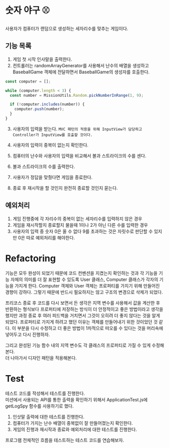 # 숫자 야구 ⚾

사용자가 컴퓨터가 랜덤으로 생성하는 세자리수를 맞추는 게임이다.

## 기능 목록

1. 게임 첫 시작 인사말을 출력한다.
2. 컨트롤러는 randomArrayGenerator를 사용해서 난수의 배열을 생성하고 BaseballGame 객체에 전달하면서 BaseballGame의 생성자를 호출한다.

```javascript
const computer = [];

while (computer.length < 3) {
  const number = MissionUtils.Random.pickNumberInRange(1, 9);

  if (!computer.includes(number)) {
    computer.push(number);
  }
}
```

3. 사용자의 입력을 받는다. `MVC 패턴의 적용을 위해 InputView가 담당하고 Controller가 InputView를 호출할 것이다.`

4. 사용자의 입력이 중복이 없는지 확인한다.
5. 컴퓨터의 난수와 사용자의 입력을 비교해서 볼과 스트라이크의 수를 센다.
6. 볼과 스트라이크의 수를 출력한다.
7. 사용자가 정답을 맞췄다면 게임을 종료한다.
8. 종료 후 재시작을 할 것인지 완전히 종료할 것인지 묻는다.

## 예외처리

1. 게임 진행중에 각 자리수의 중복이 없는 세자리수를 입력하지 않은 경우
2. 게임을 재시작할지 종료할지 물을때 1이나 2가 아닌 다른 수를 입력한 경우
3. 사용자의 입력 중 숫자 0은 올 수 없다 9를 초과하는 것은 자릿수로 판단할 수 있지만 0은 따로 예외처리를 해야한다.

# Refactoring

기능은 모두 완성이 되었기 때문에 코드 컨벤션을 지켰는지 확인하는 것과 각 기능을 기능 자체의 의미를 더 잘 표현할 수 있도록 User 클래스, Computer 클래스가 각자의 기능을 가지게 한다.
Computer 객체와 User 객체는 프로퍼티를 가지기 위해 만들어진 경향이 강하다. 그렇기 때문에 반드시 필요하지는 않고 구조의 변경으로 삭제가 되었다.

프리코스 종료 후 코드를 다시 보면서 든 생각은 지역 변수를 사용해서 값을 계산한 후 반환하는 형식보다 프로퍼티에 저장하는 방식이 더 안정적이고 좋은 방법이라고 생각을 했지만 과정 종료 후 여러 피드백을 거치면서 그것이 오히려 더 좋지 않다는 것을 알게 되었다. 프로퍼티로 가지게 하려고 했던 이유는 객체를 만들어내기 위한 것이었던 것 같다. 이 부분을 다시 수정하고 더 좋은 방법이 1차적으로 떠오를 수 있다는 것을 머리속에 넣어두고 다시 진행하자.

그리고 완성된 기능 함수 내의 지역 변수도 각 클래스의 프로퍼티로 가질 수 있게 수정해본다.  
더 나아가서 디자인 패턴을 적용해본다.

# Test

테스트 코드를 작성해서 테스트를 진행한다.  
미션에서 사용되는 API를 통한 출력을 확인하기 위해서 ApplicationTest.js에 getLogSpy 함수를 사용하기로 했다.

1. 인삿말 출력에 대한 테스트를 진행한다.
2. 컴퓨터가 가지는 난수 배열이 중복없이 잘 만들어졌는지 확인한다.
3. 게임의 진행과 재시작과 종료와 예외처리에 대한 테스트를 진행한다.

프로그램 전체적인 흐름을 테스트하는 테스트 코드를 연습해보자.
